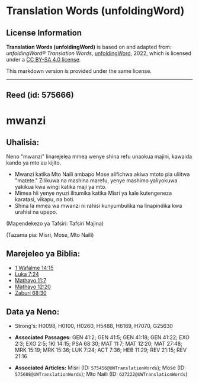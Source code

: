 # Translation Words (unfoldingWord)

## License Information

**Translation Words (unfoldingWord)** is based on and adapted from: _unfoldingWord® Translation Words_, [unfoldingWord](https://unfoldingword.org/utw), 2022, which is licensed under a [CC BY-SA 4.0 license](https://creativecommons.org/licenses/by-sa/4.0/legalcode.en).

This markdown version is provided under the same license.



--------------------------------

## Reed (id: 575666)

mwanzi
======

Uhalisia:
---------

Neno "mwanzi" linarejelea mmea wenye shina refu unaokua majini, kawaida kando ya mto au kijito.

* Mwanzi katika Mto Naili ambapo Mose alifichwa akiwa mtoto pia uliitwa "matete." Zilikuwa na mashina marefu, yenye mashimo yaliyokuwa yakikua kwa wingi katika maji ya mto.
* Mimea hii yenye nyuzi ilitumika katika Misri ya kale kutengeneza karatasi, vikapu, na boti.
* Shina la mmea wa mwanzi ni rahisi kunyumbulika na linapindika kwa urahisi na upepo.

(Mapendekezo ya Tafsiri: Tafsiri Majina)

(Tazama pia: Misri, Mose, Mto Naili)

Marejeleo ya Biblia:
--------------------

* [1 Wafalme 14:15](https://ref.ly/1Kgs14:15)
* [Luka 7:24](https://ref.ly/Luke7:24)
* [Mathayo 11:7](https://ref.ly/Matt11:7)
* [Mathayo 12:20](https://ref.ly/Matt12:20)
* [Zaburi 68:30](https://ref.ly/Ps68:30)

Data ya Neno:
-------------

* Strong's: H0098, H0100, H0260, H5488, H6169, H7070, G25630

* **Associated Passages:** GEN 41:2; GEN 41:5; GEN 41:18; GEN 41:22; EXO 2:3; EXO 2:5; 1KI 14:15; PSA 68:30; MAT 11:7; MAT 12:20; MAT 27:48; MRK 15:19; MRK 15:36; LUK 7:24; ACT 7:36; HEB 11:29; REV 21:15; REV 21:16
* **Associated Articles:** Misri (ID: `575456@UWTranslationWords`); Mose (ID: `575608@UWTranslationWords`); Mto Naili (ID: `627222@UWTranslationWords`)


